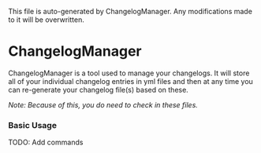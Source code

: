 This file is auto-generated by ChangelogManager. Any modifications made to it will be overwritten.

# ChangelogManager

ChangelogManager is a tool used to manage your changelogs. It will store all of your individual
changelog entries in yml files and then at any time you can re-generate your changelog file(s)
based on these.

_Note: Because of this, you do need to check in these files._

### Basic Usage

TODO: Add commands